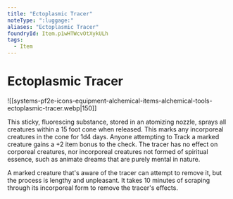 ```yaml
---
title: "Ectoplasmic Tracer"
noteType: ":luggage:"
aliases: "Ectoplasmic Tracer"
foundryId: Item.p1wHTWcvOtXykULh
tags:
  - Item
---
```


# Ectoplasmic Tracer
![[systems-pf2e-icons-equipment-alchemical-items-alchemical-tools-ectoplasmic-tracer.webp|150]]

This sticky, fluorescing substance, stored in an atomizing nozzle, sprays all creatures within a 15 foot cone when released. This marks any incorporeal creatures in the cone for 1d4 days. Anyone attempting to Track a marked creature gains a +2 item bonus to the check. The tracer has no effect on corporeal creatures, nor incorporeal creatures not formed of spiritual essence, such as animate dreams that are purely mental in nature.

A marked creature that's aware of the tracer can attempt to remove it, but the process is lengthy and unpleasant. It takes 10 minutes of scraping through its incorporeal form to remove the tracer's effects.
